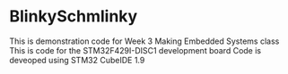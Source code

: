 # BlinkySchmlinky
This is demonstration code for Week 3 Making Embedded Systems class
This is code for the STM32F429I-DISC1 development board
Code is deveoped using STM32 CubeIDE 1.9
